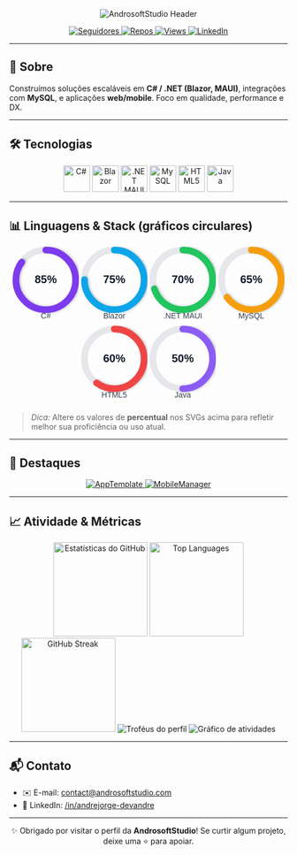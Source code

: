 <!-- COVER -->
<div align="center">
  <img src="https://capsule-render.vercel.app/api?type=rect&color=0:111827,100:0f172a&height=100&text=AndrosoftStudio&fontColor=ffffff&fontSize=48&fontAlign=50&desc=Aplicativos%20robustos%20em%20.NET%2C%20C%23%20e%20mais&descAlign=50&descAlignY=75" alt="AndrosoftStudio Header"/>
</div>

<p align="center">
  <a href="https://github.com/AndrosoftStudio?tab=followers">
    <img src="https://img.shields.io/github/followers/AndrosoftStudio?style=for-the-badge&logo=github" alt="Seguidores">
  </a>
  <a href="https://github.com/AndrosoftStudio?tab=repositories">
    <img src="https://img.shields.io/badge/Repos-Explorar-0ea5e9?style=for-the-badge&logo=github" alt="Repos">
  </a>
  <a href="https://komarev.com/ghpvc/?username=AndrosoftStudio">
    <img src="https://img.shields.io/badge/Visualiza%C3%A7%C3%B5es-Perfil-22c55e?style=for-the-badge" alt="Views">
  </a>
  <a href="https://www.linkedin.com/in/andrejorge-devandre?utm_source=share&utm_campaign=share_via&utm_content=profile&utm_medium=android_app">
    <img src="https://img.shields.io/badge/LinkedIn-Andr%C3%A9%20Jorge-0A66C2?style=for-the-badge&logo=linkedin" alt="LinkedIn">
  </a>
</p>

---

## 👋 Sobre
Construímos soluções escaláveis em **C# / .NET (Blazor, MAUI)**, integrações com **MySQL**, e aplicações **web/mobile**. Foco em qualidade, performance e DX.

---

## 🛠️ Tecnologias
<p align="center">
  <img src="https://cdn.jsdelivr.net/gh/devicons/devicon/icons/csharp/csharp-original.svg" title="C#" width="48" height="48" />
  <img src="https://cdn.simpleicons.org/blazor" title="Blazor" width="48" height="48" />
  <img src="https://cdn.simpleicons.org/dotnet" title=".NET MAUI" width="48" height="48" />
  <img src="https://cdn.jsdelivr.net/gh/devicons/devicon/icons/mysql/mysql-original.svg" title="MySQL" width="48" height="48" />
  <img src="https://cdn.jsdelivr.net/gh/devicons/devicon/icons/html5/html5-original.svg" title="HTML5" width="48" height="48" />
  <img src="https://cdn.jsdelivr.net/gh/devicons/devicon/icons/java/java-original.svg" title="Java" width="48" height="48" />
</p>

---

## 📊 Linguagens & Stack (gráficos circulares)
<p>
  <!-- Ajuste os percentuais conforme preferir -->
  <div align="center">
    <svg width="120" height="140" viewBox="0 0 120 140">
  <defs>
    <filter id="shadow" x="-50%" y="-50%" width="200%" height="200%">
      <feDropShadow dx="0" dy="2" stdDeviation="2" flood-color="#000" flood-opacity="0.25"/>
    </filter>
  </defs>
  <g transform="translate(60,60)">
    <circle r="54" fill="none" stroke="#e5e7eb" stroke-width="12"/>
    <circle r="54" fill="none" stroke="#7C3AED" stroke-width="12"
            stroke-dasharray="288.40 50.89" stroke-linecap="round"
            transform="rotate(-90)" filter="url(#shadow)"/>
    <text x="0" y="6" text-anchor="middle" font-family="Arial, Helvetica, sans-serif"
          font-size="20" font-weight="700" fill="#111827">85%</text>
  </g>
  <text x="60" y="130" text-anchor="middle" font-family="Arial, Helvetica, sans-serif"
        font-size="14" fill="#374151">C#</text>
</svg>
    <svg width="120" height="140" viewBox="0 0 120 140">
  <defs>
    <filter id="shadow" x="-50%" y="-50%" width="200%" height="200%">
      <feDropShadow dx="0" dy="2" stdDeviation="2" flood-color="#000" flood-opacity="0.25"/>
    </filter>
  </defs>
  <g transform="translate(60,60)">
    <circle r="54" fill="none" stroke="#e5e7eb" stroke-width="12"/>
    <circle r="54" fill="none" stroke="#0EA5E9" stroke-width="12"
            stroke-dasharray="254.47 84.82" stroke-linecap="round"
            transform="rotate(-90)" filter="url(#shadow)"/>
    <text x="0" y="6" text-anchor="middle" font-family="Arial, Helvetica, sans-serif"
          font-size="20" font-weight="700" fill="#111827">75%</text>
  </g>
  <text x="60" y="130" text-anchor="middle" font-family="Arial, Helvetica, sans-serif"
        font-size="14" fill="#374151">Blazor</text>
</svg>
    <svg width="120" height="140" viewBox="0 0 120 140">
  <defs>
    <filter id="shadow" x="-50%" y="-50%" width="200%" height="200%">
      <feDropShadow dx="0" dy="2" stdDeviation="2" flood-color="#000" flood-opacity="0.25"/>
    </filter>
  </defs>
  <g transform="translate(60,60)">
    <circle r="54" fill="none" stroke="#e5e7eb" stroke-width="12"/>
    <circle r="54" fill="none" stroke="#22C55E" stroke-width="12"
            stroke-dasharray="237.50 101.79" stroke-linecap="round"
            transform="rotate(-90)" filter="url(#shadow)"/>
    <text x="0" y="6" text-anchor="middle" font-family="Arial, Helvetica, sans-serif"
          font-size="20" font-weight="700" fill="#111827">70%</text>
  </g>
  <text x="60" y="130" text-anchor="middle" font-family="Arial, Helvetica, sans-serif"
        font-size="14" fill="#374151">.NET MAUI</text>
</svg>
    <svg width="120" height="140" viewBox="0 0 120 140">
  <defs>
    <filter id="shadow" x="-50%" y="-50%" width="200%" height="200%">
      <feDropShadow dx="0" dy="2" stdDeviation="2" flood-color="#000" flood-opacity="0.25"/>
    </filter>
  </defs>
  <g transform="translate(60,60)">
    <circle r="54" fill="none" stroke="#e5e7eb" stroke-width="12"/>
    <circle r="54" fill="none" stroke="#F59E0B" stroke-width="12"
            stroke-dasharray="220.54 118.75" stroke-linecap="round"
            transform="rotate(-90)" filter="url(#shadow)"/>
    <text x="0" y="6" text-anchor="middle" font-family="Arial, Helvetica, sans-serif"
          font-size="20" font-weight="700" fill="#111827">65%</text>
  </g>
  <text x="60" y="130" text-anchor="middle" font-family="Arial, Helvetica, sans-serif"
        font-size="14" fill="#374151">MySQL</text>
</svg>
    <svg width="120" height="140" viewBox="0 0 120 140">
  <defs>
    <filter id="shadow" x="-50%" y="-50%" width="200%" height="200%">
      <feDropShadow dx="0" dy="2" stdDeviation="2" flood-color="#000" flood-opacity="0.25"/>
    </filter>
  </defs>
  <g transform="translate(60,60)">
    <circle r="54" fill="none" stroke="#e5e7eb" stroke-width="12"/>
    <circle r="54" fill="none" stroke="#EF4444" stroke-width="12"
            stroke-dasharray="203.58 135.72" stroke-linecap="round"
            transform="rotate(-90)" filter="url(#shadow)"/>
    <text x="0" y="6" text-anchor="middle" font-family="Arial, Helvetica, sans-serif"
          font-size="20" font-weight="700" fill="#111827">60%</text>
  </g>
  <text x="60" y="130" text-anchor="middle" font-family="Arial, Helvetica, sans-serif"
        font-size="14" fill="#374151">HTML5</text>
</svg>
    <svg width="120" height="140" viewBox="0 0 120 140">
  <defs>
    <filter id="shadow" x="-50%" y="-50%" width="200%" height="200%">
      <feDropShadow dx="0" dy="2" stdDeviation="2" flood-color="#000" flood-opacity="0.25"/>
    </filter>
  </defs>
  <g transform="translate(60,60)">
    <circle r="54" fill="none" stroke="#e5e7eb" stroke-width="12"/>
    <circle r="54" fill="none" stroke="#8B5CF6" stroke-width="12"
            stroke-dasharray="169.65 169.65" stroke-linecap="round"
            transform="rotate(-90)" filter="url(#shadow)"/>
    <text x="0" y="6" text-anchor="middle" font-family="Arial, Helvetica, sans-serif"
          font-size="20" font-weight="700" fill="#111827">50%</text>
  </g>
  <text x="60" y="130" text-anchor="middle" font-family="Arial, Helvetica, sans-serif"
        font-size="14" fill="#374151">Java</text>
</svg>
  </div>
</p>

> _Dica:_ Altere os valores de **percentual** nos SVGs acima para refletir melhor sua proficiência ou uso atual.

---

## 🚀 Destaques
<p align="center">
  <a href="https://github.com/AndrosoftStudio/AppTemplate">
    <img src="https://github-readme-stats.vercel.app/api/pin/?username=AndrosoftStudio&repo=AppTemplate&theme=dracula" alt="AppTemplate">
  </a>
  <a href="https://github.com/AndrosoftStudio/MobileManager">
    <img src="https://github-readme-stats.vercel.app/api/pin/?username=AndrosoftStudio&repo=MobileManager&theme=dracula" alt="MobileManager">
  </a>
</p>

---

## 📈 Atividade & Métricas
<div align="center">
  <img src="https://github-readme-stats.vercel.app/api?username=AndrosoftStudio&show_icons=true&include_all_commits=true&count_private=true&theme=dracula&hide_border=false&locale=pt-br" height="170" alt="Estatísticas do GitHub">
  <img src="https://github-readme-stats.vercel.app/api/top-langs?username=AndrosoftStudio&locale=pt-br&hide_title=false&layout=compact&card_width=320&langs_count=8&theme=dracula&hide_border=false" height="170" alt="Top Languages">
  <img src="https://streak-stats.demolab.com?user=AndrosoftStudio&theme=dracula&locale=pt_BR&date_format=j%20M%5B%20Y%5D" height="170" alt="GitHub Streak">
  <img src="https://github-profile-trophy.vercel.app/?username=AndrosoftStudio&theme=dracula&no-frame=true&no-bg=true&column=6" alt="Troféus do perfil">
  <img src="https://github-readme-activity-graph.vercel.app/graph?username=AndrosoftStudio&theme=dracula&hide_border=false" alt="Gráfico de atividades">
</div>

---

## 📬 Contato
- ✉️ E-mail: <a href="mailto:contact@androsoftstudio.com">contact@androsoftstudio.com</a>  
- 🔗 LinkedIn: <a href="https://www.linkedin.com/in/andrejorge-devandre?utm_source=share&utm_campaign=share_via&utm_content=profile&utm_medium=android_app">/in/andrejorge-devandre</a>

---

<p align="center">✨ Obrigado por visitar o perfil da <strong>AndrosoftStudio</strong>! Se curtir algum projeto, deixe uma ⭐ para apoiar.</p>
